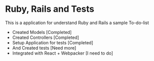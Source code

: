 # Ruby, Rails and Tests

This is a application for understand Ruby and Rails
a sample To-do-list

- Created Models [Completed]
- Created Controllers [Completed]
- Setup Application for tests [Completed]
- And Created tests [Need more]
- Integrated with React + Webpacker [I need to do]